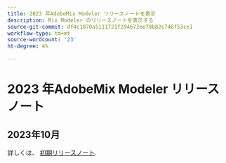 ```yaml
---
title: 2023 年AdobeMix Modeler リリースノートを表示
description: Mix Modeler のリリースノートを表示する
source-git-commit: df4c1870a5111721f294672ee78b82c746f53ce1
workflow-type: tm+mt
source-wordcount: '23'
ht-degree: 4%

---
```


# 2023 年AdobeMix Modeler リリースノート

## 2023年10月

詳しくは、 [初期リリースノート](latest.md).

